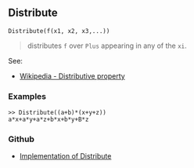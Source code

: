 ## Distribute  

```
Distribute(f(x1, x2, x3,...))
```

> distributes `f` over `Plus` appearing in any of the `xi`.
 
See:  
* [Wikipedia - Distributive property](http://en.wikipedia.org/wiki/Distributive_property)
 
### Examples

```
>> Distribute((a+b)*(x+y+z))
a*x+a*y+a*z+b*x+b*y+B*z
```
### Github
* [Implementation of Distribute](https://github.com/axkr/symja_android_library/blob/master/symja_android_library/matheclipse-core/src/main/java/org/matheclipse/core/builtin/Algebra.java#L1226) 
